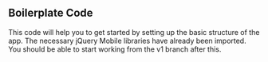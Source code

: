 ## Boilerplate Code

This code will help you to get started by setting up the basic structure of the app.
The necessary jQuery Mobile libraries have already been imported.
You should be able to start working from the v1 branch after this.